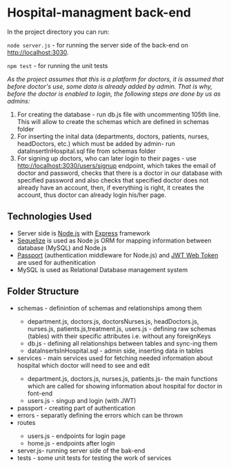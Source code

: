 <h1>Hospital-managment back-end</h1>

In the project directory you can run: 

<code>node server.js</code> - for running the server side of the back-end on [http://localhost:3030](http://localhost:3030).

<code>npm test</code> - for running the unit tests

<i>As the project assumes that this is a platform for doctors, it is assumed that before doctor's use, some data is already added by admin. That is why, before the doctor is enabled to login, the following steps are done by us as admins:</i>

<ol>
  <li>For creating the database - run db.js file with uncommenting 105th line. This will allow to create the schemas which are defined in schemas folder</li>
  <li>For inserting the inital data (departments, doctors, patients, nurses, headDoctors, etc.) which must be added by admin- run dataInsertInHospital.sql file from schemas folder</li>
  <li>For signing up doctors, who can later login to their pages - use <a href="http://localhost:3030/users/signup">http://localhost:3030/users/signup</a> endpoint, which takes the email of doctor and password, checks that there is a doctor in our database with specified password and also checks that specified doctor does not already have an account, then, if everything is right, it creates the account, thus doctor can already login his/her page.</li>
</ol> 

<h2>Technologies Used</h2>

<ul>
  <li>Server side is <a href="https://github.com/nodejs">Node.js</a> with <a href=https://github.com/expressjs/express>Express</a> framework</li>
  <li><a href="https://sequelize.org/">Sequelize</a> is used as Node js ORM for mapping information between database (MySQL) and Node.js</li>
  <li><a href="http://www.passportjs.org/">Passport</a> (authentication middleware for Node.js) and <a href="https://jwt.io/JSON "> JWT Web Token</a> are used for authenitication</li>
  <li>MySQL is used as Relational Database management system</li>
</ul>

<h2>Folder Structure</h2>

<ul>
  <li>schemas - definintion of schemas and relationships among them</li> 
  <ul>
     <li>department.js, doctors.js, doctorsNurses.js, headDoctors.js, nurses.js, patients.js,treatment.js, users.js - defining raw schemas (tables) with their specific attributes i.e. without any foreignKeys</li> 
     <li>db.js  - defining all relationships between tables and sync-ing them</li>
     <li>dataInsertsInHospital.sql - admin side, inserting data in tables</li> 
  </ul>
  <li>services - main services used for fetching needed information about hospital which doctor will need to see and edit</li> 
   <ul>
     <li>department.js, doctors.js, nurses.js, patients.js- the main functions which are called for showing information about hospital for doctor in font-end</li> 
     <li>users.js  -  singup and login (with JWT)</li>
   </ul>
  <li>passport - creating part of authentication </li> 
  <li>errors - separatly defining the errors which can be thrown </li> 
  <li>routes</li>
   <ul>
     <li>users.js - endpoints for login page</li> 
     <li>home.js -  endpoints after login</li> 
   </ul>
  <li>server.js- running server side of the bak-end</li> 
  <li>tests - some unit tests for testing the work of services </li> 
</ul>